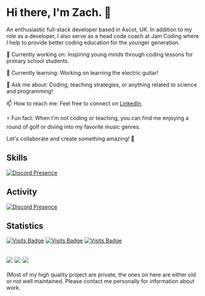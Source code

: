 # Hi there, I'm Zach. 👋

An enthusiastic full-stack developer based in Ascot, UK. In addition to my role as a developer, I also serve as a head code coach at Jam Coding where I help to provide better coding education for the younger generation.

🔭 Currently working on: Inspiring young minds through coding lessons for primary school students.

🌱 Currently learning: Working on learning the electric guitar!

💬 Ask me about: Coding, teaching strategies, or anything related to science and programming!

📫 How to reach me: Feel free to connect on [LinkedIn](https://www.linkedin.com/in/zachlagden/).

⚡ Fun fact: When I'm not coding or teaching, you can find me enjoying a round of golf or diving into my favorite music genres.

Let's collaborate and create something amazing! 🚀

## Skills
[![Discord Presence](https://skillicons.dev/icons?i=ae,atom,au,azure,bash,bootstrap,cloudflare,codepen,debian,discord,bots,django,electron,figma,gcp,git,github,githubactions,gitlab,gmail,html,js,jquery,kali,linkedin,linux,md,mongodb,notion,npm,opencv,ps,postman,powershell,pr,pycharm,raspberrypi,regex,replit,stackoverflow,svg,tailwind,tensorflow,ts,vscode,windows,ubuntu,wordpress&perline=8&theme=dark)](https://skillicons.dev/)

## Activity
[![Discord Presence](https://lanyard.cnrad.dev/api/1153810697021554828?hideProfile=true)](https://discord.com/users/1153810697021554828)

## Statistics
[![Visits Badge](https://badges.pufler.dev/visits/zachlagden/zachlagden)](https://github.com/zachlagden/zachlagden) [![Visits Badge](https://badges.pufler.dev/years/zachlagden)](https://github.com/zachlagden) [![Visits Badge](https://badges.pufler.dev/repos/zachlagden)](https://github.com/zachlagden?tab=repositories)

![](https://github-readme-stats.vercel.app/api?username=zachlagden)
![](https://github-readme-streak-stats.herokuapp.com/?user=zachlagden&theme=dark&hide_border=false)
![](https://github-readme-stats.vercel.app/api/top-langs/?username=zachlagden&theme=dark&hide_border=false&include_all_commits=true&count_private=true&layout=compact)
<br/>
---
(Most of my high quality project are private, the ones on here are either old or not well maintained. Please contact me personally for information about work.
